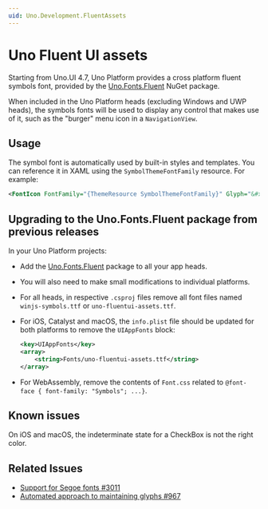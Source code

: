 ```yaml
---
uid: Uno.Development.FluentAssets
---
```


# Uno Fluent UI assets

Starting from Uno.UI 4.7, Uno Platform provides a cross platform fluent symbols font, provided by the [Uno.Fonts.Fluent](https://nuget.info/packages/Uno.Fonts.Fluent) NuGet package.

When included in the Uno Platform heads (excluding Windows and UWP heads), the symbols fonts will be used to display any control that makes use of it, such as the "burger" menu icon in a `NavigationView`.

## Usage

The symbol font is automatically used by built-in styles and templates. You can reference it in XAML using the `SymbolThemeFontFamily` resource. For example:

```xml
<FontIcon FontFamily="{ThemeResource SymbolThemeFontFamily}" Glyph="&#xE117;"/>
```

## Upgrading to the Uno.Fonts.Fluent package from previous releases

In your Uno Platform projects:

- Add the [Uno.Fonts.Fluent](https://nuget.info/packages/Uno.Fonts.Fluent) package to all your app heads.
- You will also need to make small modifications to individual platforms.
- For all heads, in respective `.csproj` files remove all font files named `winjs-symbols.ttf` or `uno-fluentui-assets.ttf`.
- For iOS, Catalyst and macOS, the `info.plist` file should be updated for both platforms to remove the `UIAppFonts` block:

    ```xml
    <key>UIAppFonts</key>
    <array>
        <string>Fonts/uno-fluentui-assets.ttf</string>
    </array>
    ```

- For WebAssembly, remove the contents of `Font.css` related to `@font-face { font-family: "Symbols"; ...}`.

## Known issues

On iOS and macOS, the indeterminate state for a CheckBox is not the right color.

## Related Issues

- [Support for Segoe fonts #3011](https://github.com/unoplatform/uno/issues/3011)
- [Automated approach to maintaining glyphs #967](https://github.com/unoplatform/uno/issues/967)

